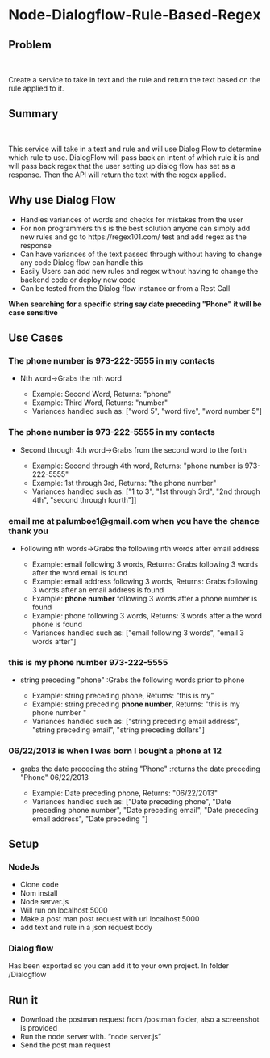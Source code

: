# Node-Dialogflow-Rule-Based-Regex
<h2>Problem</h2> <p>Create a service to take in text and the rule and return the text based on the rule applied to it. </p>

<h2>Summary</h2> <p>This service will take in a text and rule and will use Dialog Flow to determine which rule to use. DialogFlow will pass back an intent of which rule it is and will pass back regex that the user setting up dialog flow has set as a response. Then the API will return the text with the regex applied.</p>

<h2>Why use Dialog Flow</h2>
<ul>
  <li> Handles variances of words and checks for mistakes from the user</li>
  <li>For non programmers this is the best solution anyone can simply add new rules and go to https://regex101.com/ test and add regex as the response</li>
  <li>Can have variances of the text passed through without having to change any code Dialog flow can handle this</li>
  <li>Easily Users can add new rules and regex without having to change the backend code or deploy new code</li>
  <li>Can be tested from the Dialog flow instance or from a Rest Call</li>
</ul>

<strong>When searching for a specific string say date preceding "Phone" it will be case sensitive</strong>

<h2>Use Cases</h2>
<h3>The phone number is 973-222-5555 in my contacts</h3>
<ul>
    <li>Nth word->Grabs the nth word</li>
        <ul>
            <li>Example: Second Word, Returns: "phone"</li>
            <li>Example: Third Word, Returns: "number"</li>
            <li>Variances handled such as: ["word 5", "word five", "word number 5"]</li>
        </ul>
    </li>
  </ul>
<h3>The phone number is 973-222-5555 in my contacts</h3>
     <ul>
    <li>Second through 4th word->Grabs from the second word to the forth</li>
        <ul>
        <li>Example: Second through 4th word, Returns: "phone number is 973-222-5555"</li>
        <li>Example: 1st through 3rd, Returns: "the phone number"</li>
        <li>Variances handled such as: ["1 to 3", "1st through 3rd", "2nd through 4th", "second through fourth"]]</li>
        </ul>
    </li>
     </ul>
<h3>email me at palumboe1@gmail.com when you have the chance thank you</h3>
 <ul>
        <li>Following nth words->Grabs the following nth words after email address</li>
        <ul>
        <li>Example: email following 3 words, Returns: Grabs following 3 words after the word email is found</li>
        <li>Example: email address following 3 words, Returns: Grabs following 3 words after an email address is found</li>
        <li>Example: <strong>phone number</strong> following 3 words after a phone number is found</li>
        <li>Example: phone following 3 words, Returns: 3 words after a the word phone is found</li>
        <li>Variances handled such as: ["email following 3 words", "email 3 words after"]</li>
        </ul>
        </li>
    </ul>
    <h3>this is my phone number 973-222-5555 </h3>
     <ul>
        <li>string preceding "phone" :Grabs the following words prior to phone</li>
        <ul>
        <li>Example: string preceding phone, Returns: "this is my"</li>
        <li>Example: string preceding <strong>phone number</strong>, Returns: "this is my phone number "</li>
        <li>Variances handled such as: ["string preceding email address", "string preceding email", "string preceding dollars"]</li>
        </ul>
        </li>
     </ul>
    <h3>06/22/2013 is when I was born I bought a phone at 12 </h3>
    <ul>
        <li>grabs the date preceding the string "Phone" :returns the date preceding "Phone" 06/22/2013</li>
            <ul>
            <li>Example: Date preceding phone, Returns: "06/22/2013"</li>
            <li>Variances handled such as: ["Date preceding phone", "Date preceding phone number", "Date preceding email", "Date preceding email address", "Date preceding <string>"]</li>
            </ul>
            </li>
    </ul>

	
<h2>Setup</h2>
  <h3>NodeJs</h3>
	<ul>
	<li>Clone code</li>
	<li>Nom install</li>
	<li>Node server.js</li>
	<li>Will run on localhost:5000</li>
	<li>Make a post man post request with url localhost:5000</li>
	<li>add text and rule in a json request body</li>
	</ul>
 <h3>Dialog flow </h3>
	<p>Has been exported so you can add it to your own project. In folder /Dialogflow </p>

<h2>Run it</h2>
<ul>
	<li>Download the postman request from /postman folder, also a screenshot is provided</li>
	<li>Run the node server with. “node server.js”</li>
       <li> Send the post man request </li>
</ul>

